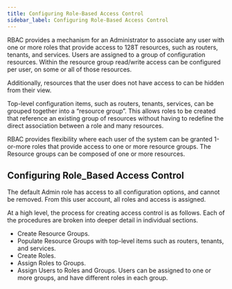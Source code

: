 ```yaml
---
title: Configuring Role-Based Access Control
sidebar_label: Configuring Role-Based Access Control
---
```


RBAC provides a mechanism for an Administrator to associate any user with one or more roles that provide access to 128T resources, such as routers, tenants, and services. Users are assigned to a group of configuration resources. Within the resource group read/write access can be configured per user, on some or all of those resources.

Additionally, resources that the user does not have access to can be hidden from their view. 

Top-level configuration items, such as routers, tenants, services, can be grouped together into a “resource group”. This allows roles to be created that reference an existing group of resources without having to redefine the direct association between a role and many resources.

RBAC provides flexibility where each user of the system can be granted 1-or-more roles that provide access to one or more resource groups. The Resource groups can be composed of one or more resources.

## Configuring Role_Based Access Control

The default Admin role has access to all configuration options, and cannot be removed. From this user account, all roles and access is assigned. 

At a high level, the process for creating access control is as follows. Each of the procedures are broken into deeper detail in individual sections. 

- Create Resource Groups.
- Populate Resource Groups with top-level items such as routers, tenants, and services. 
- Create Roles.
- Assign Roles to Groups.
- Assign Users to Roles and Groups. Users can be assigned to one or more groups, and have different roles in each group. 